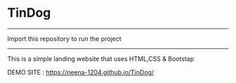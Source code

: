 # TinDog

****************************************************

Import this repository to run the project

****************************************************

This is a simple landing website that uses HTML,CSS & Bootstap

DEMO SITE : https://neena-1204.github.io/TinDog/
